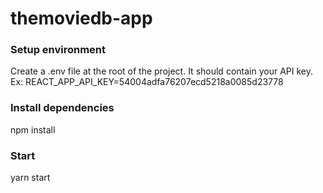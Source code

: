 # themoviedb-app

### Setup environment
Create a .env file at the root of the project. It should contain your API key. Ex: REACT_APP_API_KEY=54004adfa76207ecd5218a0085d23778

### Install dependencies
npm install

### Start
yarn start
